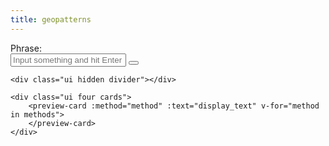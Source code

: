 ```yaml
---
title: geopatterns
---
```


<div id="app">
    <div class="ui container">
        <form class="ui form" @submit.prevent="update_text">    
            <div class="ui large fluid action labeled input">
              <div class="ui label">
                Phrase: 
              </div>
              <input v-model="input_text" type="text" placeholder="Input something and hit Enter ☺">
              <button type="submit" class="ui green button">
                <i class="play alternate icon"></i>
              </button>
            </div>
        </form>
    </div>

    <div class="ui hidden divider"></div>
    
    <div class="ui four cards">
        <preview-card :method="method" :text="display_text" v-for="method in methods">
        </preview-card>
    </div>

</div>

<style>
    .image {
        min-height: 128px;
        background-repeat: repeat !important;
        background-size: contain !important;
        background-position: center center;
    }
</style>
